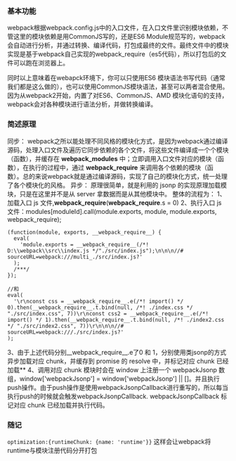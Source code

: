 ### 基本功能
webpack根据webpack.config.js中的入口文件，在入口文件里识别模块依赖，不管这里的模块依赖是用CommonJS写的，还是ES6 Module规范写的，webpack会自动进行分析，并通过转换、编译代码，打包成最终的文件。最终文件中的模块实现是基于webpack自己实现的webpack_require（es5代码），所以打包后的文件可以跑在浏览器上。

同时以上意味着在webapck环境下，你可以只使用ES6 模块语法书写代码（通常我们都是这么做的），也可以使用CommonJS模块语法，甚至可以两者混合使用。因为从webpack2开始，内置了对ES6、CommonJS、AMD 模块化语句的支持，webpack会对各种模块进行语法分析，并做转换编译。

### 简述原理
同步：
webpack之所以能处理不同风格的模块化方式，是因为webpack通过编译源码，处理入口文件及遍历它同步依赖的各个文件，将这些文件编译成一个个模块（函数），并缓存在 __webpack_modules__ 中；立即调用入口文件对应的模块（函数），在执行的过程中，通过 __webpack_require__ 来调用各个依赖的模块（函数）。总的来说webpack就是通过编译源码，实现了自己的模块化方式，统一处理了各个模块化的风格。
异步：
原理很简单，就是利用的 jsonp 的实现原理加载模块，只是在这里并不是从 server 拿数据而是从其他模块中。
整体的流程为：
1、加载入口 js 文件,__webpack_require__(__webpack_require__.s = 0)
2、执行入口 js 文件：modules[moduleId].call(module.exports, module, module.exports, webpack_require);
```
(function(module, exports, __webpack_require__) {
  eval(
    'module.exports = __webpack_require__(/*! D:\\webpack\\src\\index.js */"./src/index.js");\n\n\n//# sourceURL=webpack:///multi_./src/index.js?'
  );
  /***/
});

//和
eval(
  '\r\nconst css = __webpack_require__.e(/*! import() */ 0).then(__webpack_require__.t.bind(null, /*! ./index.css */ "./src/index.css", 7))\r\nconst css2 = __webpack_require__.e(/*! import() */ 1).then(__webpack_require__.t.bind(null, /*! ./index2.css */ "./src/index2.css", 7))\r\n\n\n//# sourceURL=webpack:///./src/index.js?'
);
```
3、由于上述代码分别__webpack_require__.e了0 和 1，分别使用类jsonp的方式异步加载对应 chunk，并缓存到 promise 的 resolve 中，并标记对应 chunk 已经加载**
4、调用对应 chunk 模块时会在 window 上注册一个 webpackJsonp 数组，window['webpackJsonp'] = window['webpackJsonp'] || []。并且执行push操作。由于push操作是使用webpackJsonpCallback进行重写的，所以每当执行push的时候就会触发webpackJsonpCallback. webpackJsonpCallback 标记对应 chunk 已经加载并执行代码。

### 随记
`optimization:{runtimeChunk: {name: 'runtime'}}`
这样会让webpack将runtime与模块注册代码分开打包
